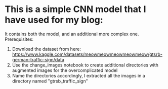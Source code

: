 # This is a simple CNN model that I have used for my blog:
It contains both the model, and an additional more complex one.
Prerequisites: 
  1. Download the dataset from here: https://www.kaggle.com/datasets/meowmeowmeowmeowmeow/gtsrb-german-traffic-sign/data
  2. Use the change_images notebook to create additional directories with augmented images for the overcomplicated model
  3. Name the directories accordingly, I extracted all the images in a directory named "gtrsb_traffic_sign"
